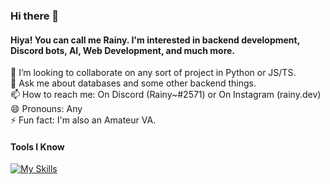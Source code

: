 ### Hi there 👋

#### Hiya! You can call me Rainy. I'm interested in backend development, Discord bots, AI, Web Development, and much more.

👯 I’m looking to collaborate on any sort of project in Python or JS/TS.\
💬 Ask me about databases and some other backend things.\
📫 How to reach me: On Discord (Rainy~#2571) or On Instagram (rainy.dev)\
😄 Pronouns: Any\
⚡ Fun fact: I'm also an Amateur VA.

#### Tools I Know

[![My Skills](https://skillicons.dev/icons?i=rust,py,js,ts,html,css,prisma,postgres,nodejs,linux,raspberrypi,discord,vscode,sqlite,mongodb,eclipse,bash)](https://skillicons.dev)
